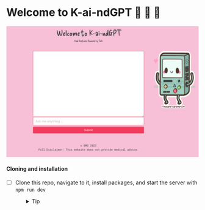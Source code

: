 # Welcome to K-ai-ndGPT 🤖 💬 💖

![k-ai-ndGPT](./server/public/stock-3.png)

#### Cloning and installation

- [ ] Clone this repo, navigate to it, install packages, and start the server with `npm run dev`
  <details style="padding-left: 2em">
    <summary>Tip</summary>

  ```sh
  cd k-ai-nd-GPT
  npm i
  npm run dev
  ```

  </details>
